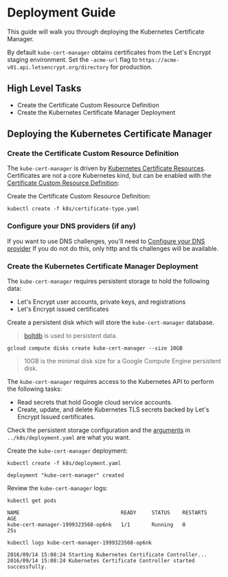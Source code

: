 # Deployment Guide

This guide will walk you through deploying the Kubernetes Certificate Manager.

By default `kube-cert-manager` obtains certificates from the Let's Encrypt staging environment.
Set the `-acme-url` flag to `https://acme-v01.api.letsencrypt.org/directory` for production.

## High Level Tasks

* Create the Certificate Custom Resource Definition
* Create the Kubernetes Certificate Manager Deployment

## Deploying the Kubernetes Certificate Manager

### Create the Certificate Custom Resource Definition

The `kube-cert-manager` is driven by [Kubernetes Certificate Resources](certificate-resources.md).
Certificates are not a core Kubernetes kind, but can be enabled with the [Certificate Custom Resource Definition](certificate-custom-resource.md):

Create the Certificate Custom Resource Definition:

```
kubectl create -f k8s/certificate-type.yaml
```

### Configure your DNS providers (if any)

If you want to use DNS challenges, you'll need to [Configure your DNS provider](providers.md)
If you do not do this, only http and tls challenges will be available.

### Create the Kubernetes Certificate Manager Deployment

The `kube-cert-manager` requires persistent storage to hold the following data:

* Let's Encrypt user accounts, private keys, and registrations
* Let's Encrypt issued certificates

Create a persistent disk which will store the `kube-cert-manager` database.
> [boltdb](https://github.com/boltdb/bolt) is used to persistent data.

```
gcloud compute disks create kube-cert-manager --size 10GB
```

> 10GB is the minimal disk size for a Google Compute Engine persistent disk.

The `kube-cert-manager` requires access to the Kubernetes API to perform the following tasks:

* Read secrets that hold Google cloud service accounts.
* Create, update, and delete Kubernetes TLS secrets backed by Let's Encrypt Issued certificates.

Check the persistent storage configuration and the [arguments](deployment-arguments.md) in `../k8s/deployment.yaml` are what you want.

Create the `kube-cert-manager` deployment:

```
kubectl create -f k8s/deployment.yaml
```
```
deployment "kube-cert-manager" created
```

Review the `kube-cert-manager` logs:

```
kubectl get pods
```
```
NAME                                 READY     STATUS    RESTARTS   AGE
kube-cert-manager-1999323568-op6nk   1/1       Running   0          25s
```

```
kubectl logs kube-cert-manager-1999323568-op6nk
```

```
2016/09/14 15:08:24 Starting Kubernetes Certificate Controller...
2016/09/14 15:08:24 Kubernetes Certificate Controller started successfully.
```
